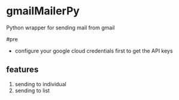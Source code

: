 # gmailMailerPy
Python wrapper for sending mail from gmail

#pre
- configure your google cloud credentials first to get the API keys

## features
1. sending to individual
2. sending to list
